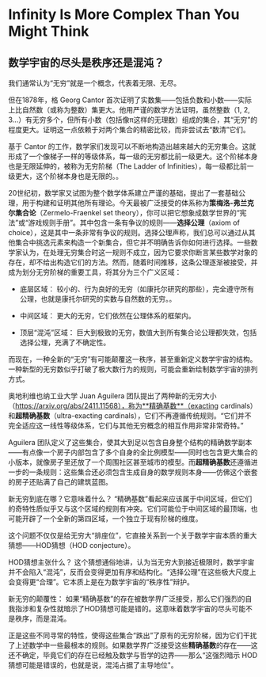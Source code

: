 # Infinity Is More Complex Than You Might Think

## 数学宇宙的尽头是秩序还是混沌？

我们通常认为“无穷”就是一个概念，代表着无限、无尽。

但在1878年，格 Georg Cantor 首次证明了实数集——包括负数和小数——实际上比自然数（或称为整数）集更大。他用严谨的数学方法证明，虽然整数（1, 2, 3...）有无穷多个，但所有小数（包括像π这样的无理数）组成的集合，其“无穷”的程度更大。证明这一点依赖于对两个集合的精密比较，而非尝试去“数清”它们。

基于 Cantor 的工作，数学家们发现可以不断地构造出越来越大的无穷集合。这就形成了一个像梯子一样的等级体系，每一级的无穷都比前一级更大。这个阶梯本身也是无限延伸的，被称为无穷阶梯（The Ladder of Infinities），每一级都比前一级更大，这个阶梯本身也是无限的。。

20世纪初，数学家又试图为整个数学体系建立严谨的基础，提出了一套基础公理，用于构建和证明其他所有理论。今天最被广泛接受的体系称为**策梅洛-弗兰克尔集合论**（Zermelo-Fraenkel set theory），你可以把它想象成数学世界的“宪法”或“游戏规则手册”。其中包含一条有争议的规则——**选择公理**（axiom of choice），这是其中一条非常有争议的规则。选择公理声称，我们总可以通过从其他集合中挑选元素来构造一个新集合，但它并不明确告诉你如何进行选择。一些数学家认为，在处理无穷集合时这一规则不成立，因为它要求你断言某些数学对象的存在，却不给出构造它们的方法。然而，随着时间推移，这条公理逐渐被接受，并成为划分无穷阶梯的重要工具，将其分为三个广义区域：

- 底层区域： 较小的、行为良好的无穷（如康托尔研究的那些），完全遵守所有公理，也就是康托尔研究的实数与自然数的无穷。。

- 中间区域： 更大的无穷，它们依然在公理体系的框架内。

- 顶层“混沌”区域： 巨大到极致的无穷，数值大到所有集合论公理都失效，包括选择公理，充满了不确定性。


而现在，一种全新的“无穷”有可能颠覆这一秩序，甚至重新定义数学宇宙的结构。一种新型的无穷数似乎打破了极大数行为的规则，可能会重新绘制数学宇宙的排列方式。

奥地利维也纳工业大学 Juan Aguilera 团队提出了两种新的无穷大小（https://arxiv.org/abs/2411.11568），称为**精确基数**（exacting cardinals）和**超精确基数**（ultra-exacting cardinals），它们不再遵循传统规则。“它们并不完全适应这一线性等级体系，它们与其他无穷概念的相互作用非常非常奇特。”

Aguilera 团队定义了这些集合，使其大到足以包含自身整个结构的精确数学副本——有点像一个房子内部包含了多个自身的全比例模型——同时也包含更大集合的小版本，就像房子里还放了一个周围社区甚至城市的模型。而**超精确基数**还遵循进一步的一条规则：这些集合还必须包含生成自身的数学规则本身——仿佛这个嵌套的房子还贴满了自己的建筑蓝图。

新无穷到底在哪？它意味着什么？ “精确基数”看起来应该属于中间区域，但它们的奇特性质似乎又与这个区域的规则有冲突。它们可能位于中间区域的最顶端，也可能开辟了一个全新的第四区域，一个独立于现有阶梯的维度。

这个问题不仅仅是给无穷大“排座位”，它直接关系到一个关于数学宇宙本质的重大猜想——HOD猜想（HOD conjecture）。

HOD猜想主张什么？ 这个猜想通俗地讲，认为当无穷大到接近极限时，数学宇宙并不会陷入“混沌”，反而会变得更加有序和结构化。“选择公理”在这些极大尺度上会变得更“合理”。它本质上是在为数学宇宙的“秩序性”辩护。

新无穷的颠覆性： 如果“精确基数”的存在被数学界广泛接受，那么它们强烈的自我指涉和复杂性就暗示了HOD猜想可能是错的。这意味着数学宇宙的尽头可能不是秩序，而是混沌。

正是这些不同寻常的特性，使得这些集合“跌出”了原有的无穷阶梯，因为它们干扰了上述数学中一些最根本的规则。如果数学界广泛接受这些**精确基数**的存在——这还不确定，毕竟它们的存在已经触及数学与哲学的边界——那么“这强烈暗示 HOD 猜想可能是错误的，也就是说，混沌占据了主导地位"。

